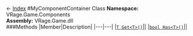 ← [Index](index.md)
#MyComponentContainer Class
**Namespace:** VRage.Game.Components  
**Assembly:** VRage.Game.dll  
###Methods
|Member|Description|
|---|---|
|[`T Get<T>()`](VRage.Game.Components.Get.md)||
|[`bool Has<T>()`](VRage.Game.Components.Has.md)||
